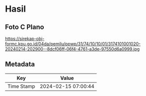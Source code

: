 # Hasil

## Foto C Plano

https://sirekap-obj-formc.kpu.go.id/04da/pemilu/ppwp/31/74/10/10/01/3174101001020-20240214-202900--8dcf06ff-06f4-4761-a3de-97550d6a0999.jpg


## Metadata

| Key        | Value               |
| ---------- | ------------------- |
| Time Stamp | 2024-02-15 07:00:44 |



